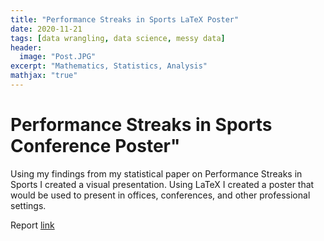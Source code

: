 ```yaml
---
title: "Performance Streaks in Sports LaTeX Poster"
date: 2020-11-21
tags: [data wrangling, data science, messy data]
header:
  image: "Post.JPG"
excerpt: "Mathematics, Statistics, Analysis"
mathjax: "true"
---
```


# Performance Streaks in Sports Conference Poster"

Using my findings from my statistical paper on Performance Streaks in Sports I created a visual presentation. Using LaTeX I created a poster that would be used to present in offices, conferences, and other professional settings.

Report [link](https://github.com/cbradway72/cbradway72.github.io/blob/master/Final%20Research%20Paper.pdf)


